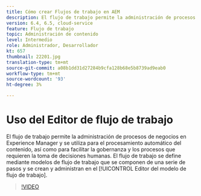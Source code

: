 ```yaml
---
title: Cómo crear Flujos de trabajo en AEM
description: El flujo de trabajo permite la administración de procesos de negocios en Experience Manager y se utiliza para el procesamiento automático del contenido, así como para facilitar la gobernanza y los procesos que requieren la toma de decisiones humanas.
version: 6.4, 6.5, cloud-service
feature: Flujo de trabajo
topic: Administración de contenido
level: Intermedio
role: Administrador, Desarrollador
kt: 657
thumbnail: 22201.jpg
translation-type: tm+mt
source-git-commit: a08b1dd31d27284b9cfa128b68e5b8739ad9eab0
workflow-type: tm+mt
source-wordcount: '93'
ht-degree: 3%

---
```



# Uso del Editor de flujo de trabajo

El flujo de trabajo permite la administración de procesos de negocios en Experience Manager y se utiliza para el procesamiento automático del contenido, así como para facilitar la gobernanza y los procesos que requieren la toma de decisiones humanas. El flujo de trabajo se define mediante modelos de flujo de trabajo que se componen de una serie de pasos y se crean y administran en el [!UICONTROL Editor del modelo de flujo de trabajo].

>[!VIDEO](https://video.tv.adobe.com/v/22201/?quality=12&learn=on)
